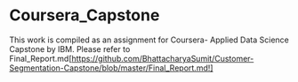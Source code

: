 # Coursera_Capstone
This work is compiled as an assignment for Coursera- Applied Data Science Capstone by IBM.
Please refer to Final_Report.md[https://github.com/BhattacharyaSumit/Customer-Segmentation-Capstone/blob/master/Final_Report.md!]
